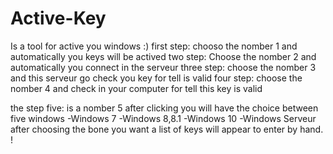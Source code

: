 # Active-Key
Is a tool for active you windows :)
first step: chooso the nomber 1
and automatically you keys will be actived
two step: Choose the nomber 2
and automatically you connect in the serveur
three step: choose the nomber 3
and this serveur go check you key for tell is valid
four step: choose the nomber 4
and check in your computer for tell this key is valid 

the step five: is a nomber 5
after clicking you will have the choice between five windows 
-Windows 7
-Windows 8,8.1
-Windows 10
-Windows Serveur
after choosing the bone you want a list of keys will appear to enter by hand. !
